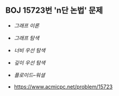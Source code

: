 ## BOJ 15723번 'n단 논법' 문제 

* _그래프 이론_
* _그래프 탐색_
* _너비 우선 탐색_
* _깊이 우선 탐색_
* _플로이드–워셜_

* https://www.acmicpc.net/problem/15723
